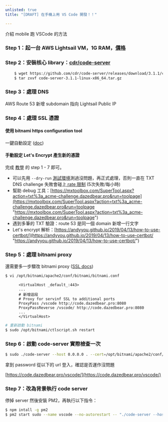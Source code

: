 ```yaml
---
unlisted: true
title: "[DRAFT] 在手機上用 VS Code 開發！！"

---
```

介紹 mobile 跑 VSCode 的方法

<!-- truncate -->

### Step 1：起一台 AWS Lightsail VM，1G RAM，[價格](https://aws.amazon.com/tw/lightsail/pricing/)

### Step 2：安裝核心 library：[cdr/code-server](https://github.com/cdr/code-server)

```bash
    $ wget https://github.com/cdr/code-server/releases/download/3.1.1/code-server-3.1.1-linux-x86_64.tar.gz
    $ tar zxvf code-server-3.1.1-linux-x86_64.tar.gz
```

### Step 3：處理 DNS

AWS Route 53 新增 subdomain 指向 Lightsail Public IP

### Step 4：處理 SSL 憑證

#### 使用 bitnami https configuration tool

一鍵自動設定 ([doc](https://aws.amazon.com/tw/premiumsupport/knowledge-center/linux-lightsail-ssl-bitnami/))

#### 手動設定 Let's Encrypt 產生新的憑證

完成 [教學](https://lightsail.aws.amazon.com/ls/docs/en_us/articles/amazon-lightsail-using-lets-encrypt-certificates-with-wordpress) 的 step 1 - 7 即可。

* 可以先用 `--dry-run` [測試環境](https://letsencrypt.org/zh-tw/docs/staging-environment/)測過沒問題，再正式處理，否則一直在 TXT DNS challenge 失敗會碰上[ rate 限制](https://letsencrypt.org/zh-tw/docs/rate-limits/) (5次失敗/每小時)
* 幫助 debug 工具：[https://mxtoolbox.com/SuperTool.aspx?action=txt%3a_acme-challenge.dazedbear.pro&run=toolpage](https://mxtoolbox.com/SuperTool.aspx?action=txt%3a_acme-challenge.dazedbear.pro&run=toolpage "https://mxtoolbox.com/SuperTool.aspx?action=txt%3a_acme-challenge.dazedbear.pro&run=toolpage")
* 遇到多筆的 TXT 驗證：route 53 是同一個 domain 新增一行文字
* Let's encrypt 解析：[https://andyyou.github.io/2019/04/13/how-to-use-certbot/](https://andyyou.github.io/2019/04/13/how-to-use-certbot/ "https://andyyou.github.io/2019/04/13/how-to-use-certbot/")

### Step 5：處理 bitnami proxy

還需要多一步驟改 bitnami proxy ([SSL docs](https://docs.bitnami.com/bch/infrastructure/lamp/administration/enable-https-ssl-apache/))

```bash
$ vi /opt/bitnami/apache2/conf/bitnami/bitnami.conf
```

          <VirtualHost _default_:443>
          ...
          # 新增這段
          # Proxy for servinf SSL to additional ports
          ProxyPass /vscode http://code.dazedbear.pro:8080
          ProxyPassReverse /vscode/ http://code.dazedbear.pro:8080
          ...
          </VirtualHost>

```bash
# 重新啟動 bitnami
$ sudo /opt/bitnami/ctlscript.sh restart
```

### Step 6：啟動 code-server 實際檢查一次

```bash
$ sudo ./code-server --host 0.0.0.0 . --cert=/opt/bitnami/apache2/conf/server.crt --cert-key=/opt/bitnami/apache2/conf/server.key
```

拿到 password 從以下的 url 登入，確認是否運作沒問題

[https://code.dazedbear.pro/vscode/](https://code.dazedbear.pro/vscode/)

### Step 7：改為背景執行 code server

停掉 server 然後安裝 PM2，再執行以下指令：

```bash
$ npm intall -g pm2
$ pm2 start sudo --name vscode --no-autorestart -- "./code-server --host 0.0.0.0 . --cert=/opt/bitnami/apache2/conf/server.crt --cert-key=/opt/bitnami/apache2/conf/server.key"
```